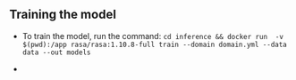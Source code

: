 ## Training the model

- To train the model, run the command: `cd inference && docker run  -v $(pwd):/app rasa/rasa:1.10.8-full train --domain domain.yml --data data --out models`

-
